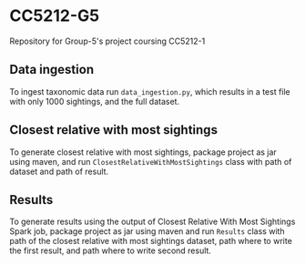 # CC5212-G5
Repository for Group-5's project coursing CC5212-1 

## Data ingestion

To ingest taxonomic data run `data_ingestion.py`, which results in a test file with only 1000 sightings, and the full dataset.

## Closest relative with most sightings 

To generate closest relative with most sightings, package project as jar using maven, and run `ClosestRelativeWithMostSightings` class with path of dataset and path of result.

## Results

To generate results using the output of Closest Relative With Most Sightings Spark job, package project as jar using maven and run `Results` class with path of the closest relative with most sightings dataset, path where to write the first result, and path where to write second result.
